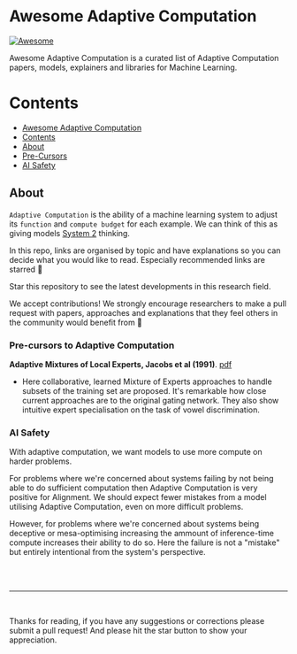 # Awesome Adaptive Computation

[![Awesome](https://awesome.re/badge.svg)](https://awesome.re)

Awesome Adaptive Computation is a curated list of Adaptive Computation papers, models, explainers and libraries for Machine Learning.

# Contents

- [Awesome Adaptive Computation](#awesome-adaptive-computation)
- [Contents](#contents)
- [About](#about)
- [Pre-Cursors](#pre-cursors-to-adaptive-computation)
  <!-- - [Algorithm](#algorithm) -->
  <!-- - [System](#system)
  - [Application](#application) -->
  <!-- - [Open-Source System](#open-source-system) -->
- [AI Safety](#ai-safety)

## About

`Adaptive Computation` is the ability of a machine learning system to adjust its `function` and `compute budget` for each example. We can think of this as giving models [System 2](https://en.wikipedia.org/wiki/Thinking,_Fast_and_Slow) thinking.

In this repo, links are organised by topic and have explanations so you can decide what you would like to read. Especially recommended links are starred 🌟

Star this repository to see the latest developments in this research field.

We accept contributions! We strongly encourage researchers to make a pull request with papers, approaches and explanations that they feel others in the community would benefit from 🤗

<!-- ### Survey Papers -->

### Pre-cursors to Adaptive Computation

**Adaptive Mixtures of Local Experts, Jacobs et al (1991)**. [pdf](https://www.cs.toronto.edu/~hinton/absps/jjnh91.pdf)

- Here collaborative, learned Mixture of Experts approaches to handle subsets of the training set are proposed. It's remarkable how close current approaches are to the original gating network. They also show intuitive expert specialisation on the task of vowel discrimination.

<!-- ### Mixture of Experts

### End-to-End Adaptive Computation

### Black-box Adaptive Computation

### Agents & Tools

### Games

### Open Source Libraries -->

<!-- ### Approaches We're Excited To See Explored More -->

### AI Safety

With adaptive computation, we want models to use more compute on harder problems.

For problems where we're concerned about systems failing by not being able to do sufficient computation then Adaptive Computation is very positive for Alignment. We should expect fewer mistakes from a model utilising Adaptive Computation, even on more difficult problems.

However, for problems where we're concerned about systems being deceptive or mesa-optimising increasing the ammount of inference-time compute increases their ability to do so. Here the failure is not a "mistake" but entirely intentional from the system's perspective.

<br>
<br>

---

<br>

Thanks for reading, if you have any suggestions or corrections please submit a pull request!
And please hit the star button to show your appreciation.
